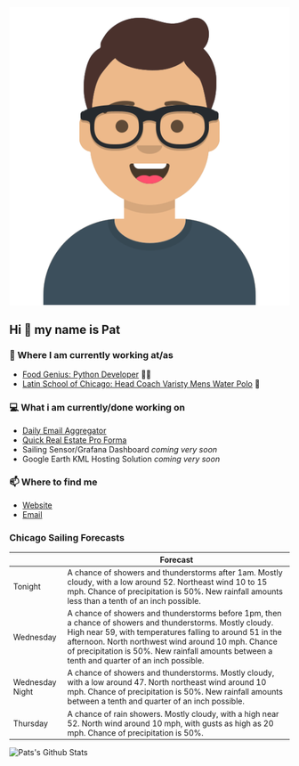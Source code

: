 [![Social banner for p-j-falconer](https://raw.githubusercontent.com/P-J-FALCONER/P-J-FALCONER/master/assets/avataaars.svg)](https://patfalconer.com/)
## Hi :wave: my name is Pat

### 💼 Where I am currently working at/as
- [Food Genius: Python Developer](https://getfoodgenius.com/) 🍔🐍
- [Latin School of Chicago: Head Coach Varisty Mens Water Polo](https://www.latinschool.org/) 🤽


### 💻 What i am currently/done working on
 - [Daily Email Aggregator](https://github.com/P-J-FALCONER/dott_daily_mail)
 - [Quick Real Estate Pro Forma](https://github.com/P-J-FALCONER/henry)
 - Sailing Sensor/Grafana Dashboard *coming very soon*
 - Google Earth KML Hosting Solution *coming very soon*

### 📫 Where to find me
 - [Website](https://patfalconer.com/)
 - [Email](mailto:patrick.j.falconer@gmail.com)


### Chicago Sailing Forecasts
|   | Forecast  |
|---|---|
| Tonight | A chance of showers and thunderstorms after 1am. Mostly cloudy, with a low around 52. Northeast wind 10 to 15 mph. Chance of precipitation is 50%. New rainfall amounts less than a tenth of an inch possible. |
| Wednesday | A chance of showers and thunderstorms before 1pm, then a chance of showers and thunderstorms. Mostly cloudy. High near 59, with temperatures falling to around 51 in the afternoon. North northwest wind around 10 mph. Chance of precipitation is 50%. New rainfall amounts between a tenth and quarter of an inch possible. |
| Wednesday Night | A chance of showers and thunderstorms. Mostly cloudy, with a low around 47. North northeast wind around 10 mph. Chance of precipitation is 50%. New rainfall amounts between a tenth and quarter of an inch possible. |
| Thursday | A chance of rain showers. Mostly cloudy, with a high near 52. North wind around 10 mph, with gusts as high as 20 mph. Chance of precipitation is 50%. |

![Pats's Github Stats](https://github-readme-stats.vercel.app/api?username=p-j-falconer&show_icons=true&theme=radical)
